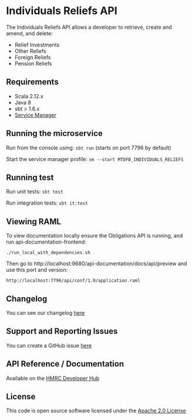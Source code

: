 Individuals Reliefs API
========================

The Individuals Reliefs API allows a developer to retrieve, create and amend, and delete:
- Relief Investments
- Other Reliefs
- Foreign Reliefs
- Pension Reliefs

## Requirements

- Scala 2.12.x
- Java 8
- sbt > 1.6.x
- [Service Manager](https://github.com/hmrc/service-manager)

## Running the microservice

Run from the console using: `sbt run` (starts on port 7796 by default)

Start the service manager profile: `sm --start MTDFB_INDIVIDUALS_RELIEFS`

## Running test

Run unit tests: `sbt test`

Run integration tests: `sbt it:test`

## Viewing RAML

To view documentation locally ensure the Obligations API is running, and run api-documentation-frontend:
```
./run_local_with_dependencies.sh
```
Then go to http://localhost:9680/api-documentation/docs/api/preview and use this port and version:
```
http://localhost:7796/api/conf/1.0/application.raml
```

## Changelog

You can see our changelog [here](https://github.com/hmrc/income-tax-mtd-changelog/wiki)

## Support and Reporting Issues

You can create a GitHub issue [here](https://github.com/hmrc/income-tax-mtd-changelog/issues)

## API Reference / Documentation 

Available on the [HMRC Developer Hub](https://developer.service.hmrc.gov.uk/api-documentation/docs/api/service/individuals-reliefs-api/1.0)

## License

This code is open source software licensed under the [Apache 2.0 License]("http://www.apache.org/licenses/LICENSE-2.0.html")
